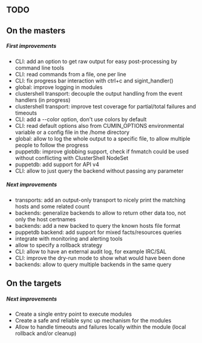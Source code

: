 TODO
----

## On the masters

##### First improvements

* CLI: add an option to get raw output for easy post-processing by command line tools
* CLI: read commands from a file, one per line
* CLI: fix progress bar interaction with ctrl+c and sigint_handler()
* global: improve logging in modules
* clustershell transport: decouple the output handling from the event handlers (in progress)
* clustershell transport: improve test coverage for partial/total failures and timeouts
* CLI: add a --color option, don't use colors by default
* CLI: read default options also from CUMIN_OPTIONS environmental variable or a config file in the /home directory
* global: allow to log the whole output to a specific file, to allow multiple people to follow the progress
* puppetdb: improve globbing support, check if fnmatch could be used without conflicting with ClusterShell NodeSet
* puppetdb: add support for API v4
* CLI: allow to just query the backend without passing any parameter

##### Next improvements

* transports: add an output-only transport to nicely print the matching hosts and some related count
* backends: generalize backends to allow to return other data too, not only the host certnames
* backends: add a new backed to query the known hosts file format
* puppetdb backend: add support for mixed facts/resources queries
* integrate with monitoring and alerting tools
* allow to specify a rollback strategy
* CLI: allow to have an external audit log, for example IRC/SAL
* CLI: improve the dry-run mode to show what would have been done
* backends: allow to query multiple backends in the same query

## On the targets

##### Next improvements

* Create a single entry point to execute modules
* Create a safe and reliable sync up mechanism for the modules
* Allow to handle timeouts and failures locally within the module (local rollback and/or cleanup)
